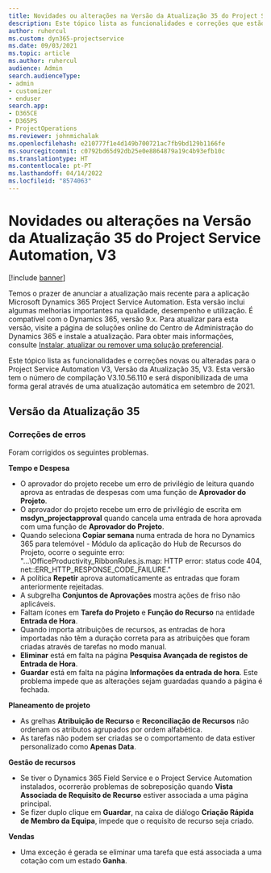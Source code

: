 ```yaml
---
title: Novidades ou alterações na Versão da Atualização 35 do Project Service Automation, V3
description: Este tópico lista as funcionalidades e correções que estão disponíveis na Versão de Atualização 35 do Microsoft Dynamics 365 Project Service Automation, V3.
author: ruhercul
ms.custom: dyn365-projectservice
ms.date: 09/03/2021
ms.topic: article
ms.author: ruhercul
audience: Admin
search.audienceType:
- admin
- customizer
- enduser
search.app:
- D365CE
- D365PS
- ProjectOperations
ms.reviewer: johnmichalak
ms.openlocfilehash: e210777f1e4d149b700721ac7fb9bd129b1166fe
ms.sourcegitcommit: c0792bd65d92db25e0e8864879a19c4b93efb10c
ms.translationtype: HT
ms.contentlocale: pt-PT
ms.lasthandoff: 04/14/2022
ms.locfileid: "8574063"
---
```

# <a name="whats-new-or-changed-in-project-service-automation-update-release-35-v3"></a>Novidades ou alterações na Versão da Atualização 35 do Project Service Automation, V3

[!include [banner](../includes/psa-now-project-operations.md)]

Temos o prazer de anunciar a atualização mais recente para a aplicação Microsoft Dynamics 365 Project Service Automation. Esta versão inclui algumas melhorias importantes na qualidade, desempenho e utilização. É compatível com o Dynamics 365, versão 9.x. Para atualizar para esta versão, visite a página de soluções online do Centro de Administração do Dynamics 365 e instale a atualização. Para obter mais informações, consulte [Instalar, atualizar ou remover uma solução preferencial](/power-platform/admin/install-remove-preferred-solution).

Este tópico lista as funcionalidades e correções novas ou alteradas para o Project Service Automation V3, Versão da Atualização 35, V3. Esta versão tem o número de compilação V3.10.56.110 e será disponibilizada de uma forma geral através de uma atualização automática em setembro de 2021.

## <a name="update-release-35"></a>Versão da Atualização 35

### <a name="bug-fixes"></a>Correções de erros

Foram corrigidos os seguintes problemas.

**Tempo e Despesa**

- O aprovador do projeto recebe um erro de privilégio de leitura quando aprova as entradas de despesas com uma função de **Aprovador do Projeto**.
- O aprovador do projeto recebe um erro de privilégio de escrita em **msdyn_projectapproval** quando cancela uma entrada de hora aprovada com uma função de **Aprovador do Projeto**.
- Quando seleciona **Copiar semana** numa entrada de hora no Dynamics 365 para telemóvel - Módulo da aplicação do Hub de Recursos do Projeto, ocorre o seguinte erro: "...\OfficeProductivity_RibbonRules.js.map: HTTP error: status code 404, net::ERR_HTTP_RESPONSE_CODE_FAILURE."
- A política **Repetir** aprova automaticamente as entradas que foram anteriormente rejeitadas.
- A subgrelha **Conjuntos de Aprovações** mostra ações de friso não aplicáveis.
- Faltam ícones em **Tarefa do Projeto** e **Função do Recurso** na entidade **Entrada de Hora**.
- Quando importa atribuições de recursos, as entradas de hora importadas não têm a duração correta para as atribuições que foram criadas através de tarefas no modo manual.
- **Eliminar** está em falta na página **Pesquisa Avançada de registos de Entrada de Hora**.
- **Guardar** está em falta na página **Informações da entrada de hora**. Este problema impede que as alterações sejam guardadas quando a página é fechada.

**Planeamento de projeto**

- As grelhas **Atribuição de Recurso** e **Reconciliação de Recursos** não ordenam os atributos agrupados por ordem alfabética.
- As tarefas não podem ser criadas se o comportamento de data estiver personalizado como **Apenas Data**.

**Gestão de recursos**

- Se tiver o Dynamics 365 Field Service e o Project Service Automation instalados, ocorrerão problemas de sobreposição quando **Vista Associada de Requisito de Recurso** estiver associada a uma página principal.
- Se fizer duplo clique em **Guardar**, na caixa de diálogo **Criação Rápida de Membro da Equipa**, impede que o requisito de recurso seja criado.

**Vendas**

- Uma exceção é gerada se eliminar uma tarefa que está associada a uma cotação com um estado **Ganha**.
